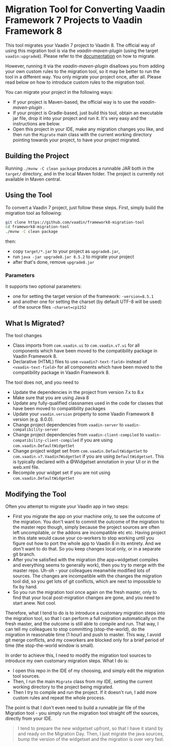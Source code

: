 # Migration Tool for Converting Vaadin Framework 7 Projects to Vaadin Framework 8

This tool migrates your Vaadin 7 project to Vaadin 8. The official way of using this migration tool
is via the _vaadin-maven-plugin_ (using the target `vaadin:upgrade8`). Please refer to the [documentation](https://vaadin.com/docs/-/part/framework/migration/migrating-to-vaadin8.html) on how to migrate.

However, running it via the _vaadin-maven-plugin_ disallows you from adding your own custom rules to the migration tool, so it may be better to run the tool
in a different way. You only migrate your project once, after all. Please read below on how to introduce custom rules to the migration tool.

You can migrate your project in the following ways:

* If your project is Maven-based, the official way is to use the _vaadin-maven-plugin_ .
* If your project is Gradle-based, just build this tool, obtain an executable jar file, drop it into your project and run it.
  It's very easy and the instructions are below.
* Open this project in your IDE, make any migration changes you like, and then run the `Migrate` main class with the current working directory
  pointing towards your project, to have your project migrated.

## Building the Project

Running `./mvnw -C clean package` produces a runnable JAR both in the `target/` directory, and in the local Maven folder. The project is currently not available in Maven central.

## Using the Tool
To convert a Vaadin 7 project, just follow these steps. First, simply build the migration tool as following:

```bash
git clone https://github.com/vaadin/framework8-migration-tool
cd framework8-migration-tool
./mvnw -C clean package
```

then:

* copy `target/*.jar` to your project as `upgrade8.jar`,
* run `java -jar upgrade8.jar 8.5.2` to migrate your project
* after that's done, remove `upgrade8.jar`

### Parameters

It supports two optional parameters:

* one for setting the target version of the framework: `-version=8.5.1`
* and another one for setting the charset (by default UTF-8 will be used) of the source files `-charset=cp1252`

## What Is Migrated?

The tool changes
* Class imports from `com.vaadin.ui` to `com.vaadin.v7.ui` for all components which have been moved to the compatibility package in Vaadin Framework 8.
* Declarative (HTML) files to use `<vaadin7-text-field>` instead of `<vaadin-text-field>` for all components which have been moved to the compatibility package in Vaadin Framework 8.

The tool does not, and you need to
* Update the dependencies in the project from version 7.x to 8.x
* Make sure that you are using Java 8
* Update any fully-qualified classnames used in the code for classes that have been moved to compatibility packages
* Update your `vaadin.version` property to some Vaadin Framework 8 version (e.g. 8.0.0).
* Change project dependencies from `vaadin-server` to `vaadin-compatibility-server`
* Change project dependencies from `vaadin-client-compiled` to `vaadin-compatibility-client-compiled` if you are using `com.vaadin.DefaultWidgetSet`
* Change project widget set from `com.vaadin.DefaultWidgetSet` to `com.vaadin.v7.Vaadin7WidgetSet` if you are using `DefaultWidgetset`. This is typically declared with a @Widgetset annotation in your UI or in the web.xml file.
* Recompile your widget set if you are not using `com.vaadin.DefaultWidgetSet`

## Modifying the Tool

Often you attempt to migrate your Vaadin app in two steps:

* First you migrate the app on your machine only, to see the outcome of the migration. You don't want to commit the outcome of the migration to the master repo though,
  simply because the project sources are often left uncompilable, or the addons are incompatible etc etc. Having project in this state would cause your co-workers to stop working
  until you figure out how to port the whole app to Vaadin 8 in its entirety. And we don't want to do that. So you keep changes local only, or in a separate git branch.
* After you're satisfied with the migration (the app+widgetset compiles and everything seems to generally work), then you try to merge with the master repo. Uh-oh -
  your colleagues meanwhile modified lots of sources. The changes are incompatible with the changes the migration tool did, so you get lots of git conflicts,
  which are next to impossible to fix by hand.
* So you run the migration tool once again on the fresh master, only to find that your local post-migration changes are gone, and you need to start anew. Not cool.

Therefore, what I tend to do is to introduce a customary migration steps into the migration tool, so that I can perform a full migration automatically
on the fresh master, and the outcome is still able to compile and run. That way, I can tell my colleagues to stop committing (stop-the-world), do the migration in reasonable
time (1 hour) and push to master. This way, I avoid git merge conflicts, and my coworkers are blocked only for a brief period of time (the stop-the-world window is small).

In order to achieve this, I need to modify the migration tool sources to introduce my own customary migration steps.
What I do is:

* I open this repo in the IDE of my choosing, and simply edit the migration tool sources.
* Then, I run the main `Migrate` class from my IDE, setting the current working directory to the project being migrated.
* Then I try to compile and run the project. If it doesn't run, I add more custom rules and repeat the whole process.

The point is that I don't even need to build a runnable jar file of the Migration tool - you simply run the migration tool straight off the sources, directly from your IDE.

> I tend to prepare the new widgetset upfront, so that I have it stand by and ready on the Migration Day. Then, I just migrate the java sources,
bump the version of the widgetset and the migration is over very fast.
